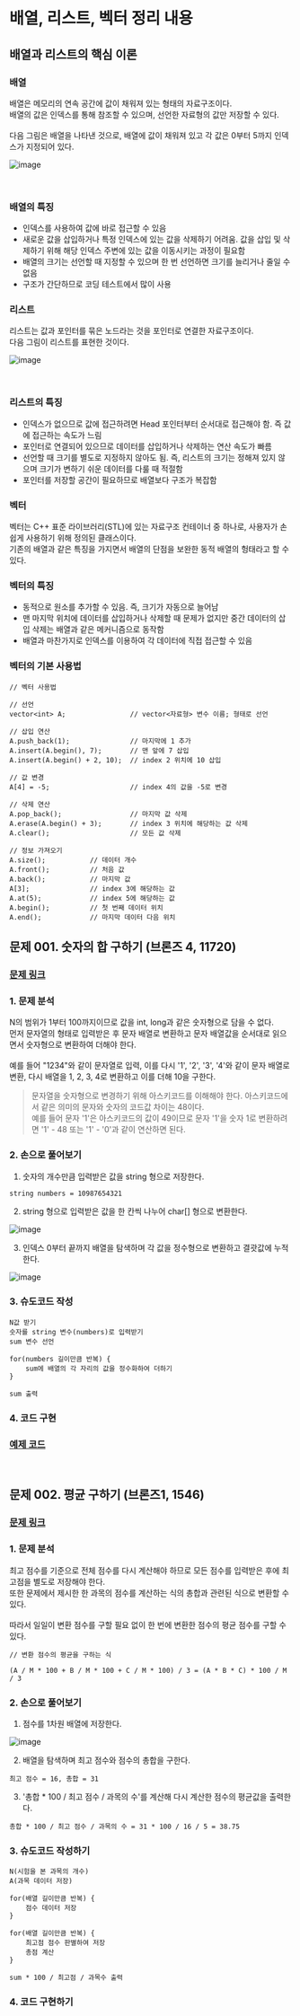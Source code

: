 # 배열, 리스트, 벡터 정리 내용

## 배열과 리스트의 핵심 이론

### 배열
배열은 메모리의 연속 공간에 값이 채워져 있는 형태의 자료구조이다.
<br>
배열의 값은 인덱스를 통해 참조할 수 있으며, 선언한 자료형의 값만 저장할 수 있다.
<br>
<br>
다음 그림은 배열을 나타낸 것으로, 배열에 값이 채워져 있고 각 값은 0부터 5까지 인덱스가 지정되어 있다.
<br>

![image](https://user-images.githubusercontent.com/87363461/229275803-5c23f470-1a17-4060-abd5-707213b8dfc4.png)

<br>

### 배열의 특징
- 인덱스를 사용하여 값에 바로 접근할 수 있음
- 새로운 값을 삽입하거나 특정 인덱스에 있는 값을 삭제하기 어려움. 값을 삽입 및 삭제하기 위해 해당 인덱스 주변에 있는 값을 이동시키는 과정이 필요함
- 배열의 크기는 선언할 때 지정할 수 있으며 한 번 선언하면 크기를 늘리거나 줄일 수 없음
- 구조가 간단하므로 코딩 테스트에서 많이 사용

### 리스트
리스트는 값과 포인터를 묶은 노드라는 것을 포인터로 연결한 자료구조이다.
<br>
다음 그림이 리스트를 표현한 것이다.
<br>

![image](https://user-images.githubusercontent.com/87363461/229275869-cb8e5cb4-6fc4-49d4-9df2-d30e2e62084b.png)


<br>

### 리스트의 특징
- 인덱스가 없으므로 값에 접근하려면 Head 포인터부터 순서대로 접근해야 함. 즉 값에 접근하는 속도가 느림
- 포인터로 연결되어 있으므로 데이터를 삽입하거나 삭제하는 연산 속도가 빠름
- 선언할 때 크기를 별도로 지정하지 않아도 됨. 즉, 리스트의 크기는 정해져 있지 않으며 크기가 변하기 쉬운 데이터를 다룰 때 적절함
- 포인터를 저장할 공간이 필요하므로 배열보다 구조가 복잡함

### 벡터
벡터는 C++ 표준 라이브러리(STL)에 있는 자료구조 컨테이너 중 하나로, 사용자가 손쉽게 사용하기 위해 정의된 클래스이다.
<br>
기존의 배열과 같은 특징을 가지면서 배열의 단점을 보완한 동적 배열의 헝태라고 할 수 있다.

### 벡터의 특징
- 동적으로 원소를 추가할 수 있음. 즉, 크기가 자동으로 늘어남
- 맨 마지막 위치에 데이터를 삽입하거나 삭제할 때 문제가 없지만 중간 데이터의 삽입 삭제는 배열과 같은 메커니즘으로 동작함
- 배열과 마찬가지로 인덱스를 이용하여 각 데이터에 직접 접근할 수 있음

### 벡터의 기본 사용법
```
// 벡터 사용법

// 선언
vector<int> A;                // vector<자료형> 변수 이름; 형태로 선언

// 삽입 연산
A.push_back(1);               // 마지막에 1 추가
A.insert(A.begin(), 7);       // 맨 앞에 7 삽입
A.insert(A.begin() + 2, 10);  // index 2 위치에 10 삽입

// 값 변경
A[4] = -5;                    // index 4의 값을 -5로 변경

// 삭제 연산
A.pop_back();                 // 마지막 값 삭제
A.erase(A.begin() + 3);       // index 3 위치에 해당하는 값 삭제
A.clear();                    // 모든 값 삭제

// 정보 가져오기
A.size();           // 데이터 개수
A.front();          // 처음 값
A.back();           // 마지막 값
A[3];               // index 3에 해당하는 값
A.at(5);            // index 5에 해당하는 값
A.begin();          // 첫 번째 데이터 위치
A.end();            // 마지막 데이터 다음 위치
``` 


## 문제 001. 숫자의 합 구하기 (브론즈 4, 11720)

### [문제 링크](https://www.acmicpc.net/problem/11720)

### 1. 문제 분석
N의 범위가 1부터 100까지이므로 값을 int, long과 같은 숫자형으로 담을 수 없다.
<br>
먼저 문자열의 형태로 입력받은 후 문자 배열로 변환하고 문자 배열값을 순서대로 읽으면서 숫자형으로 변환하여 더해야 한다.
<br>
<br>
예를 들어 "1234"와 같이 문자열로 입력, 이를 다시 '1', '2', '3', '4'와 같이 문자 배열로 변환, 다시 배열을 1, 2, 3, 4로 변환하고 이를 더해 10을 구한다.
> 문자열을 숫자형으로 변경하기 위해 아스키코드를 이해해야 한다. 아스키코드에서 같은 의미의 문자와 숫자의 코드값 차이는 48이다.<br>예를 들어 문자 '1'은 아스키코드의 값이 49이므로 문자 '1'을 숫자 1로 변환하려면 '1' - 48 또는 '1' - '0'과 같이 연산하면 된다.

### 2. 손으로 풀어보기

1. 숫자의 개수만큼 입력받은 값을 string 형으로 저장한다.

```
string numbers = 10987654321
```

2. string 형으로 입력받은 값을 한 칸씩 나누어 char[] 형으로 변환한다.

![image](https://user-images.githubusercontent.com/87363461/229276459-093831b3-7e3f-49b8-b50b-75be03938e1e.png)

3. 인덱스 0부터 끝까지 배열을 탐색하며 각 값을 정수형으로 변환하고 결괏값에 누적한다.

![image](https://user-images.githubusercontent.com/87363461/229276479-feaaefd4-c3fd-492d-99d9-95a61a3bb373.png)

### 3. 슈도코드 작성
```
N값 받기
숫자를 string 변수(numbers)로 입력받기
sum 변수 선언

for(numbers 길이만큼 반복) {
    sum에 배열의 각 자리의 값을 정수화하여 더하기
}

sum 출력
```


### 4. 코드 구현

### [예제 코드](https://github.com/JeHeeYu/Book-Reviews/blob/main/Algorithm/Do%20it!%20%EC%95%8C%EA%B3%A0%EB%A6%AC%EC%A6%98%20%EC%BD%94%EB%94%A9%20%ED%85%8C%EC%8A%A4%ED%8A%B8%20C%2B%2B%20%ED%8E%B8/Chapter%202.%20%EC%9E%90%EB%A3%8C%EA%B5%AC%EC%A1%B0/%EB%B0%B0%EC%97%B4%2C%20%EB%A6%AC%EC%8A%A4%ED%8A%B8%2C%20%EB%B2%A1%ED%84%B0/11720.cpp)

<br>

## 문제 002. 평균 구하기 (브론즈1, 1546)

### [문제 링크](https://www.acmicpc.net/problem/1546)

### 1. 문제 분석
최고 점수를 기준으로 전체 점수를 다시 계산해야 하므로 모든 점수를 입력받은 후에 최고점을 별도로 저장해야 한다.
<br>
또한 문제에서 제시한 한 과목의 점수를 계산하는 식의 총합과 관련된 식으로 변환할 수 있다.
<br>
<br>
따라서 일일이 변환 점수를 구할 필요 없이 한 번에 변환한 점수의 평균 점수를 구할 수 있다.

```
// 변환 점수의 평균을 구하는 식

(A / M * 100 + B / M * 100 + C / M * 100) / 3 = (A * B * C) * 100 / M / 3
```

### 2. 손으로 풀어보기

1. 점수를 1차원 배열에 저장한다.

![image](https://user-images.githubusercontent.com/87363461/229327842-184f234a-6c0c-4bc4-bd60-06f7913f3c47.png)


2. 배열을 탐색하며 최고 점수와 점수의 총합을 구한다.

```
최고 점수 = 16, 총합 = 31
```

3. '총합 * 100 / 최고 점수 / 과목의 수'를 계산해 다시 계산한 점수의 평균값을 출력한다.

```
총합 * 100 / 최고 점수 / 과목의 수 = 31 * 100 / 16 / 5 = 38.75
```

### 3. 슈도코드 작성하기

```
N(시험을 본 과목의 개수)
A(과목 데이터 저장)

for(배열 길이만큼 반복) {
    점수 데이터 저장
}

for(배열 길이만큼 반복) {
    최고점 점수 판별하여 저장
    총점 계산
}

sum * 100 / 최고점 / 과목수 출력
```

### 4. 코드 구현하기
